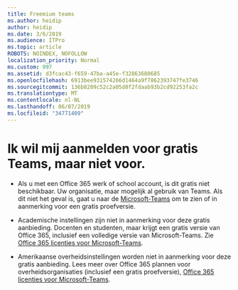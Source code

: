 ```yaml
---
title: Freemium teams
ms.author: heidip
author: heidip
ms.date: 3/6/2019
ms.audience: ITPro
ms.topic: article
ROBOTS: NOINDEX, NOFOLLOW
localization_priority: Normal
ms.custom: 997
ms.assetid: d3fcac43-f659-47ba-a45e-f32863680685
ms.openlocfilehash: 6913bee931574266d1464a9f7862393747fe3746
ms.sourcegitcommit: 136b8209c52c2a05d0f2fdaab93b2cd92253fa2c
ms.translationtype: MT
ms.contentlocale: nl-NL
ms.lasthandoff: 06/07/2019
ms.locfileid: "34771409"
---
```

# <a name="id-like-to-sign-up-for-teams-free-but-i-cant"></a>Ik wil mij aanmelden voor gratis Teams, maar niet voor.

- Als u met een Office 365 werk of school account, is dit gratis niet beschikbaar. Uw organisatie, maar mogelijk al gebruik van Teams. Als dit niet het geval is, gaat u naar de [Microsoft-Teams](https://products.office.com/microsoft-teams/group-chat-software) om te zien of in aanmerking voor een gratis proefversie.

- Academische instellingen zijn niet in aanmerking voor deze gratis aanbieding. Docenten en studenten, maar krijgt een gratis versie van Office 365, inclusief een volledige versie van Microsoft-Teams. Zie [Office 365 licenties voor Microsoft-Teams](https://docs.microsoft.com/microsoftteams/office-365-licensing).

- Amerikaanse overheidsinstellingen worden niet in aanmerking voor deze gratis aanbieding. Lees meer over Office 365 plannen voor overheidsorganisaties (inclusief een gratis proefversie), [Office 365 licenties voor Microsoft-Teams](https://docs.microsoft.com/microsoftteams/office-365-licensing).



